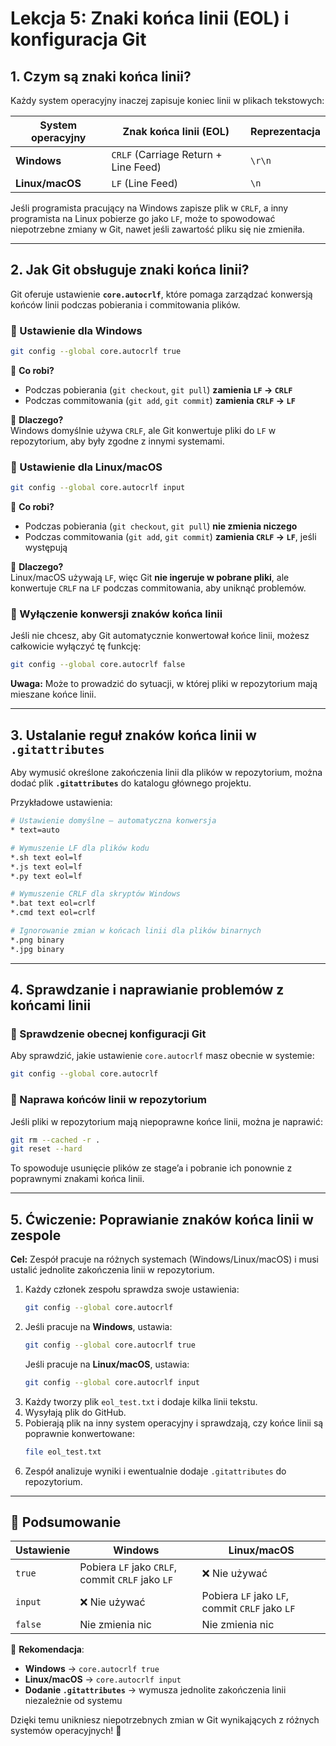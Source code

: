 # Lekcja 5: Znaki końca linii (EOL) i konfiguracja Git  

## **1. Czym są znaki końca linii?**  
Każdy system operacyjny inaczej zapisuje koniec linii w plikach tekstowych:  

| **System operacyjny** | **Znak końca linii (EOL)** | **Reprezentacja** |
|-----------------|-------------------|-------------------|
| **Windows** | `CRLF` (Carriage Return + Line Feed) | `\r\n`            |
| **Linux/macOS** | `LF` (Line Feed) | `\n`             |

Jeśli programista pracujący na Windows zapisze plik w `CRLF`, a inny programista na Linux pobierze go jako `LF`, może to spowodować niepotrzebne zmiany w Git, nawet jeśli zawartość pliku się nie zmieniła.

---

## **2. Jak Git obsługuje znaki końca linii?**  

Git oferuje ustawienie **`core.autocrlf`**, które pomaga zarządzać konwersją końców linii podczas pobierania i commitowania plików.  

### **📌 Ustawienie dla Windows**  
```sh
git config --global core.autocrlf true
```
🔹 **Co robi?**  
- Podczas pobierania (`git checkout`, `git pull`) **zamienia `LF` → `CRLF`**  
- Podczas commitowania (`git add`, `git commit`) **zamienia `CRLF` → `LF`**  

🔹 **Dlaczego?**  
Windows domyślnie używa `CRLF`, ale Git konwertuje pliki do `LF` w repozytorium, aby były zgodne z innymi systemami.  

### **📌 Ustawienie dla Linux/macOS**  
```sh
git config --global core.autocrlf input
```
🔹 **Co robi?**  
- Podczas pobierania (`git checkout`, `git pull`) **nie zmienia niczego**  
- Podczas commitowania (`git add`, `git commit`) **zamienia `CRLF` → `LF`**, jeśli występują  

🔹 **Dlaczego?**  
Linux/macOS używają `LF`, więc Git **nie ingeruje w pobrane pliki**, ale konwertuje `CRLF` na `LF` podczas commitowania, aby uniknąć problemów.

### **📌 Wyłączenie konwersji znaków końca linii**  
Jeśli nie chcesz, aby Git automatycznie konwertował końce linii, możesz całkowicie wyłączyć tę funkcję:  
```sh
git config --global core.autocrlf false
```
**Uwaga:** Może to prowadzić do sytuacji, w której pliki w repozytorium mają mieszane końce linii.

---

## **3. Ustalanie reguł znaków końca linii w `.gitattributes`**  
Aby wymusić określone zakończenia linii dla plików w repozytorium, można dodać plik **`.gitattributes`** do katalogu głównego projektu.  

Przykładowe ustawienia:  
```sh
# Ustawienie domyślne – automatyczna konwersja
* text=auto

# Wymuszenie LF dla plików kodu
*.sh text eol=lf
*.js text eol=lf
*.py text eol=lf

# Wymuszenie CRLF dla skryptów Windows
*.bat text eol=crlf
*.cmd text eol=crlf

# Ignorowanie zmian w końcach linii dla plików binarnych
*.png binary
*.jpg binary
```

---

## **4. Sprawdzanie i naprawianie problemów z końcami linii**  

### **📌 Sprawdzenie obecnej konfiguracji Git**
Aby sprawdzić, jakie ustawienie `core.autocrlf` masz obecnie w systemie:  
```sh
git config --global core.autocrlf
```

### **📌 Naprawa końców linii w repozytorium**
Jeśli pliki w repozytorium mają niepoprawne końce linii, można je naprawić:
```sh
git rm --cached -r .
git reset --hard
```
To spowoduje usunięcie plików ze stage’a i pobranie ich ponownie z poprawnymi znakami końca linii.

---

## **5. Ćwiczenie: Poprawianie znaków końca linii w zespole**  
**Cel:** Zespół pracuje na różnych systemach (Windows/Linux/macOS) i musi ustalić jednolite zakończenia linii w repozytorium.  

1. Każdy członek zespołu sprawdza swoje ustawienia:
   ```sh
   git config --global core.autocrlf
   ```
2. Jeśli pracuje na **Windows**, ustawia:
   ```sh
   git config --global core.autocrlf true
   ```
   Jeśli pracuje na **Linux/macOS**, ustawia:
   ```sh
   git config --global core.autocrlf input
   ```
3. Każdy tworzy plik `eol_test.txt` i dodaje kilka linii tekstu.
4. Wysyłają plik do GitHub.
5. Pobierają plik na inny system operacyjny i sprawdzają, czy końce linii są poprawnie konwertowane:
   ```sh
   file eol_test.txt
   ```
6. Zespół analizuje wyniki i ewentualnie dodaje `.gitattributes` do repozytorium.

---

## **🚀 Podsumowanie**  

| Ustawienie  | Windows | Linux/macOS |
|------------|---------|-------------|
| `true`     | Pobiera `LF` jako `CRLF`, commit `CRLF` jako `LF` | ❌ Nie używać |
| `input`    | ❌ Nie używać | Pobiera `LF` jako `LF`, commit `CRLF` jako `LF` |
| `false`    | Nie zmienia nic | Nie zmienia nic |

📌 **Rekomendacja**:  
- **Windows** → `core.autocrlf true`  
- **Linux/macOS** → `core.autocrlf input`  
- **Dodanie `.gitattributes`** → wymusza jednolite zakończenia linii niezależnie od systemu  

Dzięki temu unikniesz niepotrzebnych zmian w Git wynikających z różnych systemów operacyjnych! 🚀  
